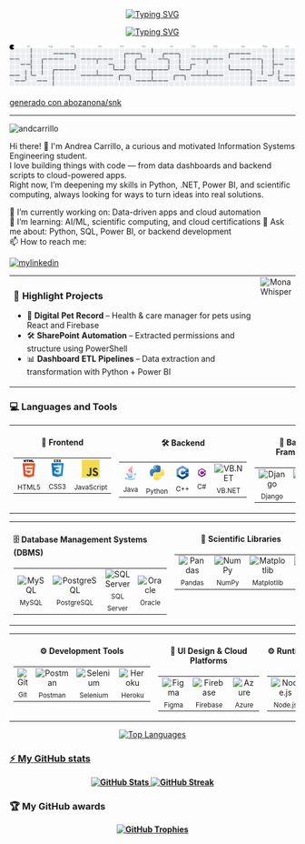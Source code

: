 <!-- Encabezado con nombre animado -->
<div align="center">
  <a href="https://git.io/typing-svg">
    <img src="https://readme-typing-svg.demolab.com?font=Tagesschrift&pause=1000&color=BB005D&background=01000600&center=true&vCenter=true&repeat=false&width=435&lines=My+name+is+Andrea+Carrillo" alt="Typing SVG" />
<!-- Subtítulo con breve descripción personal -->
<p align="center">
    <img <img src="https://readme-typing-svg.demolab.com?font=Tagesschrift&pause=1000&color=BB005D&background=01000600&center=true&vCenter=true&width=435&lines=Passionate+about+Data+and+Software+Development;Always+learning+and+building+new+projects." alt="Typing SVG" />
  </a>
</p>
</div>

<picture>
  <source media="(prefers-color-scheme: dark)" srcset="https://raw.githubusercontent.com/AndCarrillo/AndCarrillo/output/pacman-contribution-graph-dark.svg">
  <source media="(prefers-color-scheme: light)" srcset="https://raw.githubusercontent.com/AndCarrillo/AndCarrillo/output/pacman-contribution-graph.svg">
  <img alt="pacman contribution graph" src="https://raw.githubusercontent.com/AndCarrillo/AndCarrillo/output/pacman-contribution-graph.svg">
</picture>
<p align="left">
  <a href="https://github.com/abozanona/abozanona" target="_blank">generado con abozanona/snk</a>
</p>

<!-- Snake animation generated using Platane/snk 
<p align="center">
  <picture>
    <source media="(prefers-color-scheme: dark)" srcset="https://raw.githubusercontent.com/AndCarrillo/snk/output/github-snake-dark.svg" />
    <source media="(prefers-color-scheme: light)" srcset="https://raw.githubusercontent.com/AndCarrillo/snk/output/github-snake.svg" />
    <img alt="GitHub Snake animation" src="https://raw.githubusercontent.com/AndCarrillo/snk/output/github-snake.svg" style="max-width: 100%;" />
  </picture>
</p>
<p align="center">
  <a href="https://github.com/platane/snk?tab=readme-ov-file" target="_blank">Generado con Platane/snk</a>
</p>
-->

---

<!-- Contador de vistas -->
<p align="left"> <img src="https://komarev.com/ghpvc/?username=andcarrillo&label=Profile%20views&color=0e75b6&style=flat" alt="andcarrillo" /> 
  

Hi there! 👋 I'm Andrea Carrillo, a curious and motivated Information Systems Engineering student.  
I love building things with code — from data dashboards and backend scripts to cloud-powered apps.  
Right now, I’m deepening my skills in Python, .NET, Power BI, and scientific computing, always looking for ways to turn ideas into real solutions.

🔭 I’m currently working on: Data-driven apps and cloud automation  
🌱 I’m learning: AI/ML, scientific computing, and cloud certifications
💬 Ask me about: Python, SQL, Power BI, or backend development  
📫 How to reach me:
<p align="left"> 
<a href="https://www.linkedin.com/in/andrea-carrillo-vlk/" target="blank"><img src="https://img.shields.io/badge/LinkedIn-0077B5?style=for-the-badge&logo=linkedin&logoColor=white" alt="mylinkedin"/></a> 

<table  align="center" width="120%">
  <tr>
    <td valign="top" width="90%">
      <h3>🚀 Highlight Projects</h3>

- 🐶 **Digital Pet Record** – Health & care manager for pets using React and Firebase  
- 🛠 **SharePoint Automation** – Extracted permissions and structure using PowerShell  
- 📊 **Dashboard ETL Pipelines** – Data extraction and transformation with Python + Power BI  
    </td>
    <td valign="top" align="center" width="30%">
      <img src="https://github.com/images/mona-whisper.gif" width="120" alt="Mona Whisper">
    </td>
  </tr>
</table>


<h3>💻 Languages and Tools</h3>
<table align="center">
  <tr>
    <!-- Frontend -->
    <td valign="top">
      <h4 align="center">🎨 Frontend</h4>
      <table>
        <tr>
          <td align="center"><img src="https://raw.githubusercontent.com/devicons/devicon/master/icons/html5/html5-original-wordmark.svg" width="32" alt="HTML5"><br><sub>HTML5</sub></td>
          <td align="center"><img src="https://raw.githubusercontent.com/devicons/devicon/master/icons/css3/css3-original-wordmark.svg" width="32" alt="CSS3"><br><sub>CSS3</sub></td>
          <td align="center"><img src="https://raw.githubusercontent.com/devicons/devicon/master/icons/javascript/javascript-original.svg" width="32" alt="JavaScript"><br><sub>JavaScript</sub></td>
        </tr>
      </table>
    </td>
    <!-- Backend -->
    <td valign="top">
      <h4 align="center">🛠️ Backend</h4>
      <table>
        <tr>
          <td align="center"><img src="https://raw.githubusercontent.com/devicons/devicon/master/icons/java/java-original.svg" width="32" alt="Java"><br><sub>Java</sub></td>
          <td align="center"><img src="https://raw.githubusercontent.com/devicons/devicon/master/icons/python/python-original.svg" width="32" alt="Python"><br><sub>Python</sub></td>
          <td align="center"><img src="https://raw.githubusercontent.com/devicons/devicon/master/icons/cplusplus/cplusplus-original.svg" width="32" alt="C++"><br><sub>C++</sub></td>
          <td align="center"><img src="https://raw.githubusercontent.com/devicons/devicon/master/icons/csharp/csharp-original.svg" width="32" alt="C#"><br><sub>C#</sub></td>
          <td align="center"><img src="https://upload.wikimedia.org/wikipedia/commons/4/40/VB.NET_Logo.svg" width="32" alt="VB.NET"><br><sub>VB.NET</sub></td>
        </tr>
      </table>
    </td>
    <!-- Tabla de Frameworks -->
    <td valign="top">
      <h4 align="center">🧱 Backend Frameworks</h4>
      <table>
        <tr>
          <td align="center"><img src="https://cdn.worldvectorlogo.com/logos/django.svg" width="32" alt="Django"><br><sub>Django</sub></td>
          <td align="center"><img src="https://www.vectorlogo.zone/logos/springio/springio-icon.svg" width="32" alt="Spring"><br><sub>Spring</sub></td>
          <td align="center"><img src="https://raw.githubusercontent.com/devicons/devicon/master/icons/dot-net/dot-net-original-wordmark.svg" width="32" alt=".NET"><br><sub>.NET</sub></td>
        </tr>
      </table>
    </td>
  </tr>
</table>

<table align="center">
  <tr>
    <!-- Tabla de DBMS -->
    <td valign="top">
      <h4 align="left">🗄️ Database Management Systems (DBMS)</h4>
      <table>
        <tr>
          <td align="center"><img src="https://cdn.jsdelivr.net/gh/devicons/devicon/icons/mysql/mysql-original.svg" width="32" alt="MySQL"><br><sub>MySQL</sub></td>
          <td align="center"><img src="https://cdn.jsdelivr.net/gh/devicons/devicon/icons/postgresql/postgresql-original.svg" width="32" alt="PostgreSQL"><br><sub>PostgreSQL</sub></td>
          <td align="center"><img src="https://user-images.githubusercontent.com/4249331/52232852-e2c4f780-28bd-11e9-835d-1e3cf3e43888.png" width="32" alt="SQL Server"><br><sub>SQL Server</sub></td>
          <td align="center"><img src="https://avatars.githubusercontent.com/u/4430336?s=200&v=4" width="32" alt="Oracle"><br><sub>Oracle</sub></td>
        </tr>
      </table>
    </td>
<!-- Scientific Libraries -->
<td valign="top">
  <h4 align="center">🧪 Scientific Libraries</h4>
  <table>
    <tr>
      <td align="center"><img src="https://cdn.jsdelivr.net/gh/devicons/devicon/icons/pandas/pandas-original.svg" width="32" alt="Pandas"><br><sub>Pandas</sub></td>
      <td align="center"><img src="https://cdn.jsdelivr.net/gh/devicons/devicon/icons/numpy/numpy-original.svg" width="32" alt="NumPy"><br><sub>NumPy</sub></td>
      <td align="center"><img src="https://avatars.githubusercontent.com/u/215947?s=200&v=4" width="32" alt="Matplotlib"><br><sub>Matplotlib</sub></td>
      <td align="center"><img src="https://www.r-project.org/logo/Rlogo.svg" width="32" alt="R"><br><sub>R</sub></td>
    </tr>
  </table>
</td>
  </tr>
</table>

<table align="center">
  <tr>
    <!-- Herramientas de desarrollo -->
    <td valign="top">
      <h4 align="center">⚙️ Development Tools</h4>
      <table align="center">
        <tr>
          <td align="center"><img src="https://www.vectorlogo.zone/logos/git-scm/git-scm-icon.svg" width="32" alt="Git"><br><sub>Git</sub></td>
          <td align="center"><img src="https://www.vectorlogo.zone/logos/getpostman/getpostman-icon.svg" width="32" alt="Postman"><br><sub>Postman</sub></td>
          <td align="center"><img src="https://cdn.jsdelivr.net/gh/devicons/devicon/icons/selenium/selenium-original.svg" width="32" alt="Selenium"><br><sub>Selenium</sub></td>
          <td align="center"><img src="https://www.vectorlogo.zone/logos/heroku/heroku-icon.svg" width="32" alt="Heroku"><br><sub>Heroku</sub></td>
        </tr>
      </table>
    </td>
    <!-- Plataformas y UI/UX -->
    <td valign="top">
      <h4 align="center">🎨 UI Design & Cloud Platforms</h4>
      <table align="center">
        <tr>
          <td align="center"><img src="https://cdn.jsdelivr.net/gh/devicons/devicon/icons/figma/figma-original.svg" width="32" alt="Figma"><br><sub>Figma</sub></td>
          <td align="center"><img src="https://cdn.jsdelivr.net/gh/devicons/devicon/icons/firebase/firebase-plain.svg" width="32" alt="Firebase"><br><sub>Firebase</sub></td>
          <td align="center"><img src="https://cdn.jsdelivr.net/gh/devicons/devicon/icons/azure/azure-original.svg" width="32" alt="Azure"><br><sub>Azure</sub></td>
        </tr>
      </table>
    </td>
    <!-- Runtimes y no-code -->
    <td valign="top">
      <h4 align="center">⚙️ Runtime Environments & No-Code</h4>
      <table align="center">
        <tr>
          <td align="center"><img src="https://cdn.jsdelivr.net/gh/devicons/devicon/icons/nodejs/nodejs-original.svg" width="32" alt="Node.js"><br><sub>Node.js</sub></td>
          <td align="center"><img src="https://cdn.worldvectorlogo.com/logos/arduino-1.svg" width="32" alt="Arduino"><br><sub>Arduino</sub></td>
          <td align="center"><img src="https://avatars.githubusercontent.com/u/74943865?s=200&v=4" width="32" alt="FlutterFlow"><br><sub>FlutterFlow</sub></td>
        </tr>
      </table>
    </td>
  </tr>
</table>


<p align="center">
  <!-- Lenguajes más usados -->
  <a href="https://github.com/anuraghazra/github-readme-stats?tab=readme-ov-file#top-languages-card">
  <img height="140px" src="https://github-readme-stats.vercel.app/api/top-langs?username=andcarrillo&show_icons=true&locale=en&hide_title=true&layout=compact&theme=algolia&bg_color=30,bb005d88,bb005d22,00000000" alt="Top Languages" />
  </p>

<!-- Sección de Estadísticas GitHub -->
  <h3>⚡ <b>My GitHub stats</h3>
  <p align="center">
    <!-- Estadísticas generales -->
    <a href="https://github.com/anuraghazra/github-readme-stats" target="_blank">
      <img height="150px" src="https://github-readme-stats.vercel.app/api?username=andcarrillo&show_icons=true&hide_title=true&locale=en&theme=algolia&bg_color=30,bb005d88,bb005d22,00000000" alt="GitHub Stats"/>
    </a>
    <!-- Racha de contribuciones -->
    <a href="https://git.io/streak-stats" target="_blank">
      <img height="150px" src="https://streak-stats.demolab.com?user=andCarrillo&theme=algolia&border_radius=6&background=30,BB005D88,BB005D22,00000000&border=FFFFFF" alt="GitHub Streak" />
    </a>
  </p>


<!-- Sección de Trofeos de GitHub -->
<h3>🏆 <b> My GitHub awards</h3>
  <!-- Imagen de trofeos filtrada y centrada -->
  <p align="center">
    <a href="https://github.com/ryo-ma/github-profile-trophy">
      <img src="https://github-profile-trophy.vercel.app/?username=andcarrillo&theme=algolia&margin-w=5&rank=SECRET,S,A,B" alt="GitHub Trophies" />
    </a>
  </p>
